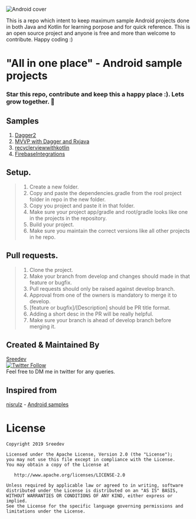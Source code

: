 ![Android cover](https://coverfiles.alphacoders.com/420/42029.jpg)

This is a repo which intent to keep maximum sample Android projects done in both Java and Kotlin for learning porpose and for quick reference. This is an open source project and anyone is free and more than welcome to contribute. Happy coding :)

# "All in one place" - Android sample projects

### Star this repo, contribute and keep this a happy place :). Lets grow together. 💚

## Samples
1. [Dagger2](https://github.com/Sreedev/SampleApplications/tree/develop/Dagger2Sample)
2. [MVVP with Dagger and Rxjava](https://github.com/Sreedev/SampleApplications/tree/develop/MVVPwithDaggerRxJSample)
3. [recyclerviewwithkotlin](https://github.com/Sreedev/androidappsamples/tree/develop/recyclerviewwithkotlin)
4. [FirebaseIntegrations](https://github.com/Sreedev/androidappsamples/tree/develop/firebaseIntegrations)

## Setup.
> 1. Create a new folder.
> 2. Copy and paste the dependencies.gradle from the rool project folder in repo in the new folder.
> 3. Copy you project and paste it in that folder.
> 4. Make sure your project app/gradle and root/gradle looks like one in the projects in the repository.
> 5. Build your project.
> 6. Make sure you maintain the correct versions like all other projects in he repo.


## Pull requests.
> 1. Clone the project.
> 1. Make your branch from develop and changes should made in that feature or bugfix. 
> 1. Pull requests should only be raised against develop branch.
> 2. Approval from one of the owners is mandatory to merge it to develop.
> 3. [feature or bugfix]/[Description] should be PR title format.
> 4. Adding a short desc in the PR will be really helpful.
> 5. Make sure your branch is ahead of develop branch before merging it.

## Created & Maintained By
[Sreedev](http://www.thelifeimprovised.com/)<br />
[![Twitter Follow](https://img.shields.io/twitter/follow/sreedevr5?label=sreedev&style=social)](https://twitter.com/Sreedevr5)<br />
Feel free to DM me in twitter for any queries.

## Inspired from
[nisrulz](https://github.com/nisrulz) - [Android samples](https://github.com/nisrulz/android-examples)<br />

License
=======

    Copyright 2019 Sreedev

    Licensed under the Apache License, Version 2.0 (the "License");
    you may not use this file except in compliance with the License.
    You may obtain a copy of the License at

       http://www.apache.org/licenses/LICENSE-2.0

    Unless required by applicable law or agreed to in writing, software
    distributed under the License is distributed on an "AS IS" BASIS,
    WITHOUT WARRANTIES OR CONDITIONS OF ANY KIND, either express or implied.
    See the License for the specific language governing permissions and
    limitations under the License.
